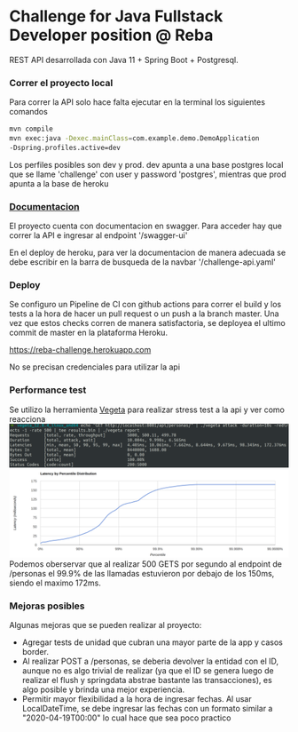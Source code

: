 # Challenge for Java Fullstack Developer position @ Reba

REST API desarrollada con Java 11 + Spring Boot + Postgresql.

### Correr el proyecto local
Para correr la API solo hace falta ejecutar en la terminal los siguientes comandos
```bash
mvn compile
mvn exec:java -Dexec.mainClass=com.example.demo.DemoApplication 
-Dspring.profiles.active=dev
```
Los perfiles posibles son dev y prod.
dev apunta a una base postgres local que se llame 'challenge' con user y password 'postgres', mientras que prod apunta a la base de heroku

### [Documentacion](https://reba-challenge.herokuapp.com/swagger-ui/index.html)
El proyecto cuenta con documentacion en swagger.
Para acceder hay que correr la API e ingresar al endpoint '/swagger-ui'

En el deploy de heroku, para ver la documentacion de manera adecuada se debe escribir en la barra de busqueda de la navbar '/challenge-api.yaml'

### Deploy
Se configuro un Pipeline de CI con github actions para correr el build y los 
tests a la hora de hacer un pull request o un push a la branch master. 
Una vez que estos checks corren de manera satisfactoria, se deployea el ultimo
commit de master en la plataforma Heroku.

https://reba-challenge.herokuapp.com

No se precisan credenciales para utilizar la api

### Performance test
Se utilizo la herramienta [Vegeta](https://github.com/tsenart/vegeta) para realizar stress test a la api y ver como reacciona
![img_2.png](img_2.png)
![img_1.png](img_1.png)
Podemos oberservar que al realizar 500 GETS por segundo al endpoint de /personas el 99.9% de las llamadas estuvieron por debajo de los 150ms, siendo el maximo 172ms.
### Mejoras posibles

Algunas mejoras que se pueden realizar al proyecto:
- Agregar tests de unidad que cubran una mayor parte de la app y casos border.
- Al realizar POST a /personas, se deberia devolver la entidad con el ID, aunque no es algo trivial de realizar (ya que el ID se genera luego de realizar el flush y springdata abstrae bastante las transacciones), es algo posible y brinda una mejor experiencia.
- Permitir mayor flexibilidad a la hora de ingresar fechas. Al usar LocalDateTime, se debe ingresar las fechas con un formato similar a "2020-04-19T00:00" lo cual hace que sea poco practico